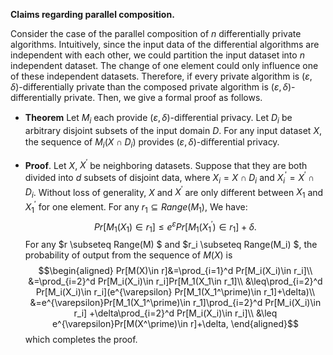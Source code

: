 ﻿
**Claims regarding parallel composition.**

Consider the case of the parallel composition of $n$ differentially private algorithms. Intuitively, since the input data of the differential algorithms are independent with each other, we could partition the  input dataset into $n$ independent dataset. The change of one element could only influence one of these independent datasets. Therefore, if every private algorithm is $(\varepsilon,\delta)$-differentially private than the composed private algorithm is $(\varepsilon,\delta)$-differentially private. Then, we give a formal proof as follows.

+ **Theorem** Let $M_i$ each provide $(\varepsilon,\delta)$-diﬀerential privacy. Let $D_i$ be arbitrary disjoint subsets of the input domain $D$. For any input dataset $X$, the sequence of $M_i (X\cap D_i)$ provides $(\varepsilon,\delta)$-diﬀerential privacy.

+ **Proof**.  Let $X$, $X^\prime$ be neighboring datasets. Suppose that they are both divided into $d$ subsets of disjoint data, where $X_i=X\cap D_i$ and  $X_i^\prime=X^\prime\cap D_i$. Without loss of generality, $X$ and $X^\prime$ are only different between $X_1$ and $X_1^\prime$ for one element. For any $r_1 \subseteq Range(M_1)$, We have:$$Pr[M_1(X_1)\in r_1] \leq e^{\varepsilon} Pr[M_1(X_1^\prime)\in r_1]+\delta.$$
For any $r \subseteq Range(M) $ and $r_i \subseteq Range(M_i) $, the probability of output from the sequence of $M(X)$ is
$$\begin{aligned}
Pr[M(X)\in r]&=\prod_{i=1}^d Pr[M_i(X_i)\in r_i]\\
&=\prod_{i=2}^d Pr[M_i(X_i)\in r_i]Pr[M_1(X_1\in r_1]\\
&\leq\prod_{i=2}^d Pr[M_i(X_i)\in r_i](e^{\varepsilon} Pr[M_1(X_1^\prime)\in r_1]+\delta)\\
&=e^{\varepsilon}Pr[M_1(X_1^\prime)\in r_1]\prod_{i=2}^d  Pr[M_i(X_i)\in r_i]  +\delta\prod_{i=2}^d Pr[M_i(X_i)\in r_i]\\
&\leq e^{\varepsilon}Pr[M(X^\prime)\in r]+\delta,
\end{aligned}$$
which completes the proof.